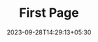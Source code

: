 ---
weight: 999
title: "First Page"
description: ""
icon: "article"
date: "2023-09-28T14:29:13+05:30"
lastmod: "2023-09-28T14:29:13+05:30"
draft: true
toc: true
---